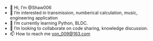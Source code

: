 - 👋 Hi, I’m @Shaw006
- 👀 I’m interested in transmission, numberical calculation, music, engineering application
- 🌱 I’m currently learning Python, BLDC.
- 💞️ I’m looking to collaborate on code sharing, knowledge discussion.
- 📫 How to reach me von_009@163.com

<!---
Shaw006/Shaw006 is a ✨ special ✨ repository because its `README.md` (this file) appears on your GitHub profile.
You can click the Preview link to take a look at your changes.
--->
